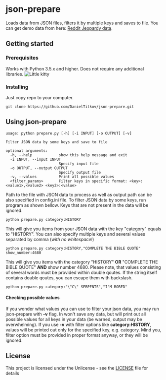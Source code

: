 # json-prepare

Loads data from JSON files, filters it by multiple keys and saves to file. You can get demo data from here: [Reddit Jeopardy data](https://www.reddit.com/r/datasets/comments/1uyd0t/200000_jeopardy_questions_in_a_json_file/). 

## Getting started

### Prerequisites

Works with Python 3.5.x and higher. Does not require any additional libraries.
![Little kitty](https://media.giphy.com/media/3oKIPnAiaMCws8nOsE/giphy.gif)

### Installing

Just copy repo to your computer.

```
git clone https://github.com/DanielTitkov/json-prepare.git
```

## Using json-prepare

```
usage: python prepare.py [-h] [-i INPUT] [-o OUTPUT] [-v]

Filter JSON data by some keys and save to file

optional arguments:
  -h, --help            show this help message and exit
  -i INPUT, --input INPUT
                        Specify input file
  -o OUTPUT, --output OUTPUT
                        Specify output file
  -v, --values          Print all possible values
  <filter_params>       Filter keys in specific format: <key>:<value1>,<value2> <key2>:<value>
```
Path to the file with JSON data to process as well as output path can be also specified in config.ini file.
To filter JSON data by some keys, run program as shown bellow. Keys that are not present in the data will be ignored.
```
python prepare.py category:HISTORY
```
This will give you items from your JSON data with the key "category" equals to "HISTORY".
You can also specify multiple keys and several values separated by comma (*with no whitespace!*)
```
python prepare.py category:HISTORY,"COMPLETE THE BIBLE QUOTE" show_number:4680
```
This will give you items with the category "HISTORY" **OR** "COMPLETE THE BIBLE QUOTE" **AND** show number 4680.
Please note, that values consisting of several words must be provided within double qoutes. 
If the string itself contains double qoutes, you can escape them with backslash.
```
python prepare.py category:"\"C\" SERPENTS","I'M BORED"
```
#### Checking possible values
If you wonder what values you can use to filter your json data, you may run json-prepare with **-v** flag. In won't save any data, but will print out all possible values for all keys in your data (be warned, output may be overwhelming). 
If you use **-v** with filter options like **category:HISTORY**, values will be printed out only for the specified key, e.g. category. Mind you, filter option must be provided in proper format anyway, or they will be ignored.

## License

This project is licensed under the Unlicense - see the [LICENSE](LICENSE) file for details
